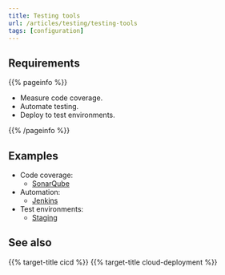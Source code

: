 ```yaml
---
title: Testing tools
url: /articles/testing/testing-tools
tags: [configuration]
---
```


## Requirements

{{% pageinfo %}}

* Measure code coverage.
* Automate testing.
* Deploy to test environments.

{{% /pageinfo %}}

## Examples

* Code coverage:
  * [SonarQube](https://www.sonarsource.com/products/sonarqube/)
* Automation:
  * [Jenkins](https://www.jenkins.io/doc/developer/testing/)
* Test environments:
  * [Staging](https://en.wikipedia.org/wiki/Deployment_environment#Staging)

## See also

{{% target-title cicd %}}
{{% target-title cloud-deployment %}}
